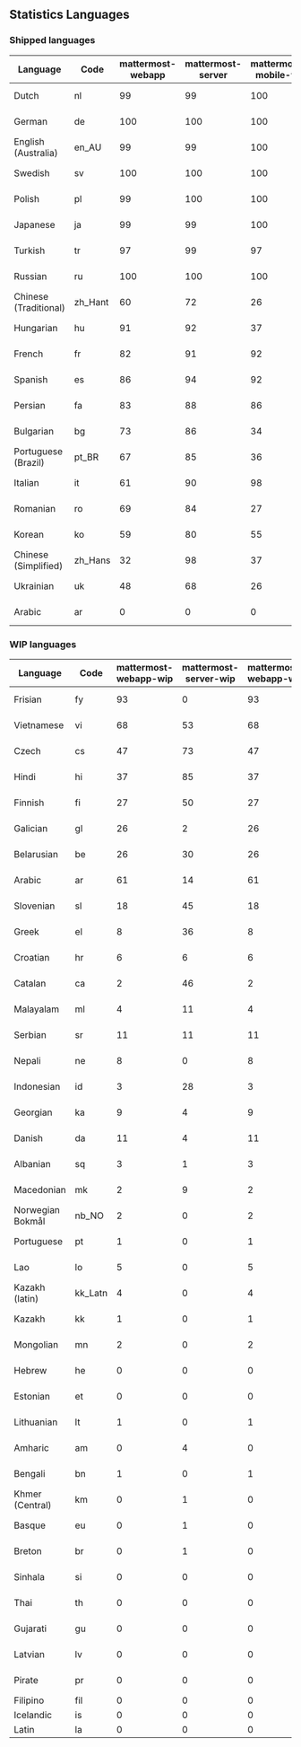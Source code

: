 ## Statistics Languages ##
###  Shipped languages  ###
|Language|Code|mattermost-webapp|mattermost-server|mattermost-mobile-v2|mattermost-desktop|focalboard-webapp|playbooks-webapp|Total|Last Modified|
|---|---|---|---|---|---|---|---|---|---|
|Dutch|nl| 99| 99| 100| 100| 99| 100| 99|2023-03-07T12:56:54.383943Z|
|German|de| 100| 100| 100| 100| 100| 100| 99|2023-03-07T14:13:13.319241Z|
|English (Australia)|en_AU| 99| 99| 100| 100| 100| 99| 99|2023-03-06T20:44:00.435899Z|
|Swedish|sv| 100| 100| 100| 100| 100| 100| 99|2023-03-07T12:33:37.839431Z|
|Polish|pl| 99| 100| 100| 100| 100| 100| 99|2023-03-06T20:44:25.590951Z|
|Japanese|ja| 99| 99| 100| 100| 100| 100| 99|2023-03-06T20:44:17.103364Z|
|Turkish|tr| 97| 99| 97| 100| 99| 99| 97|2023-03-06T20:44:39.463177Z|
|Russian|ru| 100| 100| 100| 100| 75| 59| 96|2023-03-07T11:09:16.787457Z|
|Chinese (Traditional)|zh_Hant| 60| 72| 26| 0| 100| 0| 87|2023-03-06T15:30:09.754878Z|
|Hungarian|hu| 91| 92| 37| 99| 92| 81| 86|2023-03-06T20:44:12.102978Z|
|French|fr| 82| 91| 92| 96| 86| 27| 83|2023-03-07T17:48:56.425776Z|
|Spanish|es| 86| 94| 92| 98| 48| 0| 83|2023-03-06T15:29:24.489636Z|
|Persian|fa| 83| 88| 86| 100| 27| 1| 79|2023-03-06T15:29:27.282620Z|
|Bulgarian|bg| 73| 86| 34| 0| 0| 0| 72|2023-03-06T15:29:15.820311Z|
|Portuguese (Brazil)|pt_BR| 67| 85| 36| 44| 94| 0| 71|2023-03-06T15:29:48.975653Z|
|Italian|it| 61| 90| 98| 5| 64| 0| 71|2023-03-06T15:29:35.264554Z|
|Romanian|ro| 69| 84| 27| 0| 0| 0| 67|2023-03-06T15:29:52.045784Z|
|Korean|ko| 59| 80| 55| 97| 92| 8| 65|2023-03-06T15:29:41.145910Z|
|Chinese (Simplified)|zh_Hans| 32| 98| 37| 100| 100| 0| 54|2023-03-06T15:30:06.734329Z|
|Ukrainian|uk| 48| 68| 26| 79| 54| 0| 54|2023-03-06T15:30:03.544192Z|
|Arabic|ar| 0| 0| 0| 42| 46| 0| 27|2023-03-07T14:38:10.595219Z|
###  WIP languages  ###
|Language|Code|mattermost-webapp-wip|mattermost-server-wip|mattermost-webapp-wip|Total|Last Modified|
|---|---|---|---|---|---|--|
|Frisian|fy| 93| 0| 93| 62|2023-02-16T10:53:34.112562Z|
|Vietnamese|vi| 68| 53| 68| 59|2023-03-01T07:41:44.190635Z|
|Czech|cs| 47| 73| 47| 56|2023-02-24T13:40:35.937984Z|
|Hindi|hi| 37| 85| 37| 49|2023-02-16T10:54:30.415850Z|
|Finnish|fi| 27| 50| 27| 34|2023-02-16T10:53:07.351812Z|
|Galician|gl| 26| 2| 26| 32|2023-02-16T10:53:47.791156Z|
|Belarusian|be| 26| 30| 26| 27|2023-03-04T14:21:26.951925Z|
|Arabic|ar| 61| 14| 61| 27|2023-03-07T14:38:10.595219Z|
|Slovenian|sl| 18| 45| 18| 23|2023-01-28T03:31:36.696653Z|
|Greek|el| 8| 36| 8| 22|2023-01-23T11:30:04.120446Z|
|Croatian|hr| 6| 6| 6| 17|2023-03-02T11:40:18.780803Z|
|Catalan|ca| 2| 46| 2| 15|2023-02-22T22:19:51.633986Z|
|Malayalam|ml| 4| 11| 4| 13|2023-01-20T12:30:29.426169Z|
|Serbian|sr| 11| 11| 11| 13|2023-02-17T12:02:20.741277Z|
|Nepali|ne| 8| 0| 8| 11|2023-01-23T11:32:35.863162Z|
|Indonesian|id| 3| 28| 3| 11|2023-01-20T12:30:26.132977Z|
|Georgian|ka| 9| 4| 9| 8|2023-01-20T12:30:27.511376Z|
|Danish|da| 11| 4| 11| 8|2023-02-28T08:17:12.460986Z|
|Albanian|sq| 3| 1| 3| 8|2023-01-23T11:33:06.934782Z|
|Macedonian|mk| 2| 9| 2| 5|2023-02-16T10:52:34.237243Z|
|Norwegian Bokmål|nb_NO| 2| 0| 2| 4|2023-02-28T08:58:26.819803Z|
|Portuguese|pt| 1| 0| 1| 3|2023-02-14T16:21:32.052674Z|
|Lao|lo| 5| 0| 5| 3|2023-01-28T03:29:57.636840Z|
|Kazakh (latin)|kk_Latn| 4| 0| 4| 3|2023-01-09T16:04:40.142668Z|
|Kazakh|kk| 1| 0| 1| 2|2023-01-20T12:30:28.434837Z|
|Mongolian|mn| 2| 0| 2| 2|2023-02-16T02:00:14.011643Z|
|Hebrew|he| 0| 0| 0| 1|2023-01-20T12:30:24.610278Z|
|Estonian|et| 0| 0| 0| 1|2022-06-16T11:17:55.844464Z|
|Lithuanian|lt| 1| 0| 1| 1|2022-12-17T23:24:09.234041Z|
|Amharic|am| 0| 4| 0| 1|2020-07-04T19:22:35.416407Z|
|Bengali|bn| 1| 0| 1| 1|2022-06-18T00:07:36.707192Z|
|Khmer (Central)|km| 0| 1| 0| 0|2022-05-06T14:27:58.323957Z|
|Basque|eu| 0| 1| 0| 0|2021-06-22T14:46:44.626603Z|
|Breton|br| 0| 1| 0| 0|2022-10-20T14:33:30.929526Z|
|Sinhala|si| 0| 0| 0| 0|2022-10-24T11:26:43.423982Z|
|Thai|th| 0| 0| 0| 0|2022-05-03T14:48:59.991556Z|
|Gujarati|gu| 0| 0| 0| 0|2021-09-27T12:12:04.194601Z|
|Latvian|lv| 0| 0| 0| 0|2022-12-17T23:24:22.390841Z|
|Pirate|pr| 0| 0| 0| 0|2022-06-28T08:46:29.046651Z|
|Filipino|fil| 0| 0| 0| 0||
|Icelandic|is| 0| 0| 0| 0||
|Latin|la| 0| 0| 0| 0||
